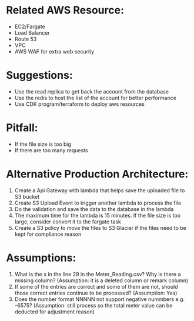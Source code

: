 # Related AWS Resource:
- EC2/Fargate
- Load Balancer
- Route 53
- VPC
- AWS WAF for extra web security

# Suggestions:
- Use the read replica to get back the account from the database
- Use the redis to host the list of the account for better performance
- Use CDK program/terraform to deploy aws resources

# Pitfall:
- If the file size is too big
- If there are too many requests

# Alternative Production Architecture:
1. Create a Api Gateway with lambda that helps save the uploaded file to S3 bucket
2. Create S3 Upload Event to trigger another lambda to process the file
3. Do the validation and save the data to the database in the lambda
4. The maximum time for the lambda is 15 minutes. If the file size is too large, consider convert it to the fargate task
5. Create a S3 policy to move the files to S3 Glacier if the files need to be kept for compliance reason

# Assumptions:
1. What is the x in the line 29 in the Meter_Reading.csv? Why is there a missing column? (Assumption: it is a deleted column or remark column)
2. If some of the entries are correct and some of them are not, should those correct entries continue to be processed? (Assumption: Yes)
3. Does the number format NNNNN not support negative nummbers e.g. -6575? (Assumption: still process so the total meter value can be deducted for adjustment reason)